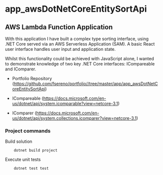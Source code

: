 # app_awsDotNetCoreEntitySortApi
## AWS Lambda Function Application

With this application I have built a complex type sorting interface, using .NET Core served via an AWS Serverless Application (SAM). A basic React user interface handles user input and application state.

Whilst this functionality could be achieved with JavaScript alone, I wanted to demonstrate knowledge of two key .NET Core interfaces: ICompareable and IComparer.

- Portfolio Repository (https://github.com/fsereno/portfolio//tree/master/app/app_awsDotNetCoreEntitySortApi)

- ICompareable (https://docs.microsoft.com/en-us/dotnet/api/system.icomparable?view=netcore-3.1)

- IComparer (https://docs.microsoft.com/en-us/dotnet/api/system.collections.icomparer?view=netcore-3.1)

### Project commands ###

Build solution
```
    dotnet build project
```

Execute unit tests
```
    dotnet test test
```
